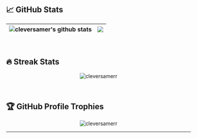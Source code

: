 ## 📈 GitHub Stats
| <img align="center" src="https://github-readme-stats.vercel.app/api?username=cleversamerr&show_icons=true&include_all_commits=true&theme=buefy&hide_border=true" alt="cleversamer's github stats" /> | <img align="center" src="https://github-readme-stats.vercel.app/api/top-langs/?username=cleversamerr&layout=compact&theme=buefy&hide_border=true" /> |
| ------------- | ------------- |

<br/>

## 🔥 Streak Stats
<p align="center"><img src="https://github-readme-streak-stats.herokuapp.com/?user=cleversamerr&theme=algolia" alt="cleversamerr" /></p>

<br>


## :trophy: GitHub Profile Trophies

<p align="center"> <img src="https://github-profile-trophy.vercel.app/?username=cleversamerr&layout=compact&theme=algolia" alt="cleversamerr" /> </p>

-----
